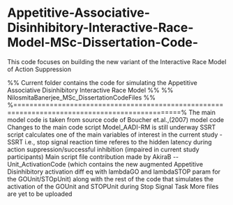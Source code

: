 # Appetitive-Associative-Disinhibitory-Interactive-Race-Model-MSc-Dissertation-Code-
This code focuses on building the new variant of the Interactive Race Model of Action Suppression 

%% Current folder contains the code for simulating the Appetitive Associative Disinhibitory Interactive Race Model %%
%% NilosmitaBanerjee_MSc_DissertationCodeFiles %%
%===============================================================================================%
The main model code is taken from source code of Boucher et.al.,(2007) model code 
Changes to the main code script Model_AADI-RM is still underway 
SSRT script calculates one of the main variables of interest in the current study - SSRT i.e., stop signal reaction time referes to the hidden latency during action suppression/successful inhibition (impaired in current study participants)
Main script file contribution made by AkiraB -- Unit_ActivationCode (which contains the new augmented Appetitive Disinhibitory activation diff eq with lambdaGO and lambdaSTOP param for the GOUnit/STOpUnit) along with the rest of the code that simulates the activation of the GOUnit and STOPUnit during Stop Signal Task
More files are yet to be uploaded
